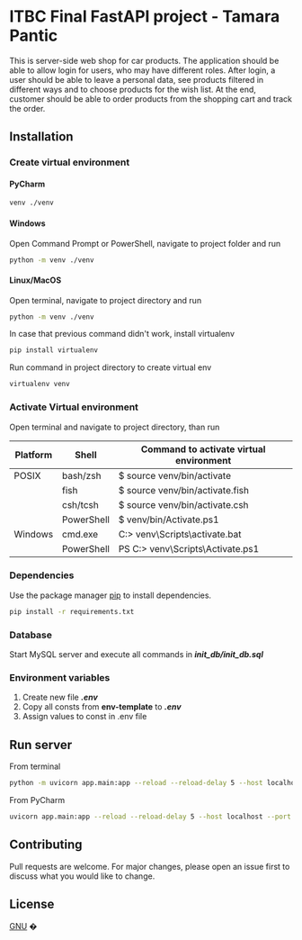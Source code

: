 ﻿[//]: # (# Project)

[//]: # ()
[//]: # (### This is server-side web shop application for car products. )

[//]: # ()
[//]: # (## Endpoints)

[//]: # (### This is list of all database tables and almost every route. )

[//]: # ()
[//]: # (Every table have CRUD operations &#40;Create - Read by id - Read all - Update - Delete&#41;)

[//]: # (##)

[//]: # (1&#41; Users: CRUD + Create superuser + **Log in** + Update password)

[//]: # (2&#41; Customers: CRUD + **Create customer with shopping cart** + Get by phone / email)

[//]: # (3&#41; Employees: CRUD)

[//]: # (4&#41; Offices: CRUD + Get by name)

[//]: # (5&#41; Producers: CRUD + Get by name)

[//]: # (6&#41; Product categories: CRUD + Get by name like)

[//]: # (7&#41; Products: CRUD + Update quantity in stock + **Get Products by descending number of sold** + Get products for car brand + **Get products by category name** + **Get all sorted by price from lowest** + Get all sorted by price from highest + **Get all products alphabetically sorted** + Read by code + Read by name or initial letters)

[//]: # (8&#41; Shopping cart: CRUD + Get by customer id)

[//]: # (9&#41; Cart item: CRUD + Create with customer id + **Get all items for shopping cart**)

[//]: # (10&#41; Shopping order: CRUD + **Create shopping order automatically** + **Get order with items** + **Get today shopping orders** + **Sum today profit**)

[//]: # (11&#41; Shopping order items: CRUD + Get items by shopping order id)

[//]: # (#)

[//]: # ()
[//]: # (Log in with:   )

[//]: # (email: admin@itbc.rs   )

[//]: # (password: Admin123!)

[//]: # (#)

[//]: # (Easiest way to make order:)

[//]: # (- Get customer id &#40;or create one, with Create Customer with Shopping cart route&#41;)

[//]: # (###### customer:)

[//]: # (###### 058d223b-df63-4ac0-a044-b355f75d7f77)

[//]: # (- Put customer id in Create Cart Item By Customer id and add product id you like)

[//]: # (###### products:)

[//]: # (###### 20ff0e12-6ab4-4fe6-a799-d1d760781549)

[//]: # (###### 45e2b827-edc0-4306-b9ed-d2cd4ad62902)

[//]: # (###### 96b94911-a46c-4d70-933c-29d8450e0a93)

[//]: # (- Put customer id in Create Shopping Order Automatically and add office id:)

[//]: # (###### office:)

[//]: # (###### 4d1049f8-6442-4268-a4cd-f5f7279a2d0c)

# ITBC Final FastAPI project - Tamara Pantic

This is server-side web shop for car products.
The application should be able to allow login for users, who may have different roles.
After login, a user should be able to leave a personal data, see products filtered in different ways and to choose products for the wish list. At the end, customer should be able to order products from the shopping cart and track the order.









## Installation

### Create virtual environment
#### PyCharm
```bash
venv ./venv
```
#### Windows
Open Command Prompt or PowerShell, navigate to project folder and run
```bash
python -m venv ./venv
```
#### Linux/MacOS
Open terminal, navigate to project directory and run
```bash
python -m venv ./venv
```
In case that previous command didn't work, install virtualenv
```bash
pip install virtualenv
```
Run command in project directory to create virtual env
```bash
virtualenv venv
```
### Activate Virtual environment
Open terminal and navigate to project directory, than run

| Platform | Shell      | Command to activate virtual environment |
|----------|------------|-----------------------------------------|
| POSIX    | bash/zsh   | $ source venv/bin/activate              |
|          | fish       | $ source venv/bin/activate.fish         |
|          | csh/tcsh   | $ source venv/bin/activate.csh          |
|          | PowerShell | $ venv/bin/Activate.ps1                 |
| Windows  | cmd.exe    | C:\> venv\Scripts\activate.bat          |
|          | PowerShell | PS C:\> venv\Scripts\Activate.ps1       |

### Dependencies
Use the package manager [pip](https://pip.pypa.io/en/stable/) to install dependencies.
```bash
pip install -r requirements.txt
```
### Database
Start MySQL server and execute all commands in **_init_db/init_db.sql_**

### Environment variables
1. Create new file **_.env_**
2. Copy all consts from **env-template** to **_.env_**
3. Assign values to const in .env file


## Run server
From terminal
```bash
python -m uvicorn app.main:app --reload --reload-delay 5 --host localhost --port 8000
```
From PyCharm
```bash
uvicorn app.main:app --reload --reload-delay 5 --host localhost --port 8000
```

## Contributing

Pull requests are welcome. For major changes, please open an issue first
to discuss what you would like to change.

## License

[GNU](https://www.gnu.org/licenses/gpl-3.0.en.html)
�
